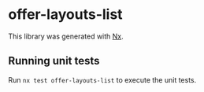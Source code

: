 # offer-layouts-list

This library was generated with [Nx](https://nx.dev).

## Running unit tests

Run `nx test offer-layouts-list` to execute the unit tests.
